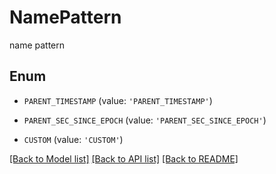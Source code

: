 # NamePattern

name pattern

## Enum

* `PARENT_TIMESTAMP` (value: `'PARENT_TIMESTAMP'`)

* `PARENT_SEC_SINCE_EPOCH` (value: `'PARENT_SEC_SINCE_EPOCH'`)

* `CUSTOM` (value: `'CUSTOM'`)

[[Back to Model list]](../README.md#documentation-for-models) [[Back to API list]](../README.md#documentation-for-api-endpoints) [[Back to README]](../README.md)


